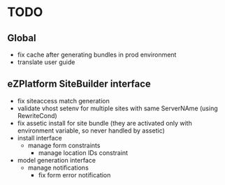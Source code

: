 # TODO

## Global

* fix cache after generating bundles in prod environment
* translate user guide

## eZPlatform  SiteBuilder interface

* fix siteaccess match generation
* validate vhost setenv for multiple sites with same ServerNAme (using RewriteCond)
* fix assetic install for site bundle (they are activated only with environment variable, so never handled by assetic)
* install interface
  * manage form constraints
    * manage location IDs constraint
* model generation interface
  * manage notifications
    * fix form error notification




